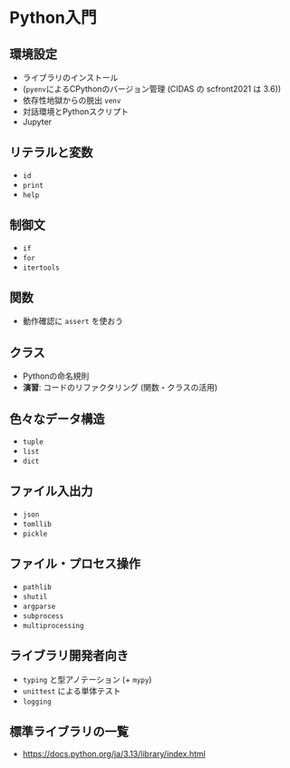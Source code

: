 # Python入門

## 環境設定

- ライブラリのインストール
- (`pyenv`によるCPythonのバージョン管理 (CIDAS の scfront2021 は 3.6))
- 依存性地獄からの脱出 `venv`
- 対話環境とPythonスクリプト
- Jupyter

## リテラルと変数

- `id`
- `print`
- `help`

## 制御文

- `if`
- `for`
- `itertools`

## 関数

- 動作確認に `assert` を使おう

## クラス

- Pythonの命名規則
- **演習**: コードのリファクタリング (関数・クラスの活用)

## 色々なデータ構造

- `tuple`
- `list`
- `dict`

## ファイル入出力

- `json`
- `tomllib`
- `pickle`

## ファイル・プロセス操作

- `pathlib`
- `shutil`
- `argparse`
- `subprocess`
- `multiprocessing`

## ライブラリ開発者向き

- `typing` と型アノテーション (+ `mypy`)
- `unittest` による単体テスト
- `logging`

## 標準ライブラリの一覧

- <https://docs.python.org/ja/3.13/library/index.html>
